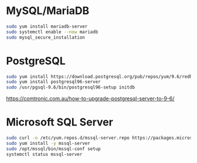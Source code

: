 # MySQL/MariaDB

```bash
sudo yum install mariadb-server
sudo systemctl enable --now mariadb
sudo mysql_secure_installation

```

# PostgreSQL

```bash
sudo yum install https://download.postgresql.org/pub/repos/yum/9.6/redhat/rhel-7-x86_64/pgdg-centos96-9.6-3.noarch.rpm
sudo yum install postgresql96-server
sudo /usr/pgsql-9.6/bin/postgresql96-setup initdb
```
https://comtronic.com.au/how-to-upgrade-postgresql-server-to-9-6/  

# Microsoft SQL Server

```bash
sudo curl -o /etc/yum.repos.d/mssql-server.repo https://packages.microsoft.com/config/rhel/7/mssql-server-2017.repo
sudo yum install -y mssql-server
sudo /opt/mssql/bin/mssql-conf setup
systemctl status mssql-server
```
